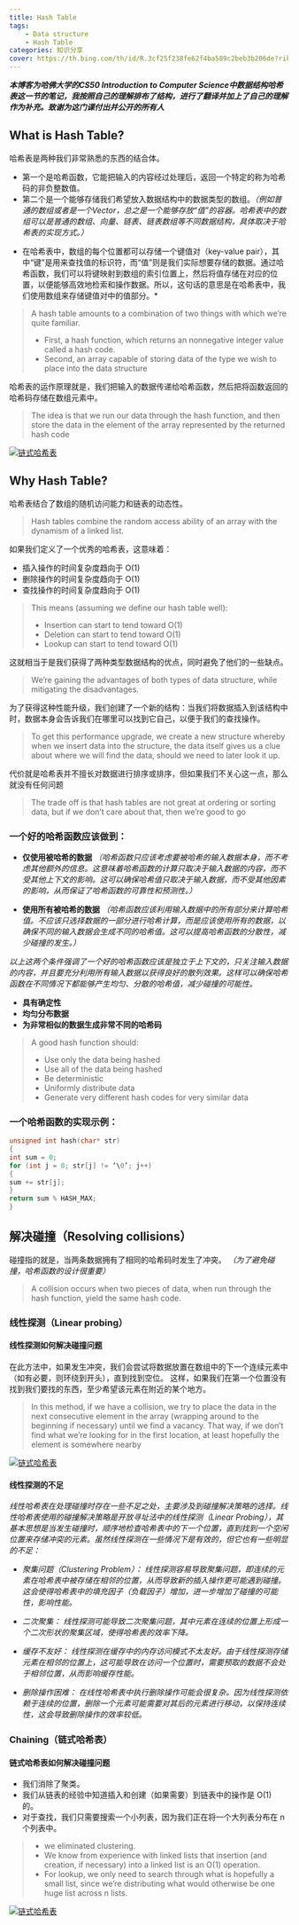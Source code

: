 ```yaml
---
title: Hash Table
tags: 
	- Data structure
	- Hash Table
categories: 知识分享
cover: https://th.bing.com/th/id/R.3cf25f238fe62f4ba589c2beb3b206de?rik=VNE3N0GCslIkqw&riu=http%3a%2f%2fimg3.sycdn.imooc.com%2f5d8a1cfd00013cf210220722.jpg&ehk=Gto1O8jFdsMgEo1Egnb6E3JawISzVtR8x1Lgf7tzmVw%3d&risl=&pid=ImgRaw&r=0
---
```

***本博客为哈佛大学的CS50 Introduction to Computer Science中数据结构哈希表这一节的笔记，我按照自己的理解排布了结构，进行了翻译并加上了自己的理解作为补充。致谢为这门课付出并公开的所有人***

## What is Hash Table?
哈希表是两种我们非常熟悉的东西的结合体。
- 第一个是哈希函数，它能把输入的内容经过处理后，返回一个特定的称为哈希码的非负整数值。
- 第二个是一个能够存储我们希望放入数据结构中的数据类型的数组。*（例如普通的数组或者是一个Vector，总之是一个能够存放“值”的容器。哈希表中的数组可以是普通的数组、向量、链表、链表数组等不同数据结构，具体取决于哈希表的实现方式。）*

* 在哈希表中，数组的每个位置都可以存储一个键值对（key-value pair），其中“键”是用来查找值的标识符，而“值”则是我们实际想要存储的数据。通过哈希函数，我们可以将键映射到数组的索引位置上，然后将值存储在对应的位置，以便能够高效地检索和操作数据。所以，这句话的意思是在哈希表中，我们使用数组来存储键值对中的值部分。*

>A hash table amounts to a combination of two things with which we’re quite familiar.
 >- First, a hash function, which returns an nonnegative integer value called a hash code.
 >- Second, an array capable of storing data of the type we wish to place into the data structure

哈希表的运作原理就是，我们把输入的数据传递给哈希函数，然后把将函数返回的哈希码存储在数组元素中。
>The idea is that we run our data through the hash function, and then store the data in the element of the array represented by the returned hash code

[![链式哈希表](https://img1.imgtp.com/2023/08/15/EFS99ifw.png)](https://img1.imgtp.com/2023/08/15/EFS99ifw.png)

## Why Hash Table?

哈希表结合了数组的随机访问能力和链表的动态性。
>Hash tables combine the random access ability of an array with the dynamism of a linked list.

如果我们定义了一个优秀的哈希表，这意味着：
 - 插入操作的时间复杂度趋向于 O(1)
 - 删除操作的时间复杂度趋向于 O(1)
 - 查找操作的时间复杂度趋向于 O(1)

>This means (assuming we define our hash table well):
> - Insertion can start to tend toward O(1)
> - Deletion can start to tend toward O(1)
> - Lookup can start to tend toward O(1)

这就相当于是我们获得了两种类型数据结构的优点，同时避免了他们的一些缺点。
>We’re gaining the advantages of both types of data structure, while mitigating the disadvantages.

为了获得这种性能升级，我们创建了一个新的结构：当我们将数据插入到该结构中时，数据本身会告诉我们在哪里可以找到它自己，以便于我们的查找操作。
>To get this performance upgrade, we create a new structure whereby when we insert data into the structure, the data itself gives us a clue about where we will find the data, should we need to later look it up.

代价就是哈希表并不擅长对数据进行排序或排序，但如果我们不关心这一点，那么就没有任何问题
>The trade off is that hash tables are not great at ordering or sorting data, but if we don’t care about that, then we’re good to go

### 一个好的哈希函数应该做到：
 - **仅使用被哈希的数据**
*（哈希函数只应该考虑要被哈希的输入数据本身，而不考虑其他额外的信息。这意味着哈希函数的计算只取决于输入数据的内容，而不受其他上下文的影响。这可以确保哈希值只取决于输入数据，而不受其他因素的影响，从而保证了哈希函数的可靠性和预测性。）*

 - **使用所有被哈希的数据**
  *（哈希函数应该利用输入数据中的所有部分来计算哈希值。不应该只选择数据的一部分进行哈希计算，而是应该使用所有的数据，以确保不同的输入数据会生成不同的哈希值。这可以提高哈希函数的分散性，减少碰撞的发生。）*
  
  *以上这两个条件强调了一个好的哈希函数应该是独立于上下文的，只关注输入数据的内容，并且要充分利用所有输入数据以获得良好的散列效果。这样可以确保哈希函数在不同情况下都能够产生均匀、分散的哈希值，减少碰撞的可能性。*

 - **具有确定性**
 - **均匀分布数据**
 - **为非常相似的数据生成非常不同的哈希码**

>A good hash function should:
>- Use only the data being hashed
>- Use all of the data being hashed
>- Be deterministic
>- Uniformly distribute data
>- Generate very different hash codes for very similar data

### 一个哈希函数的实现示例：
```C++
unsigned int hash(char* str)
{
int sum = 0;
for (int j = 0; str[j] != ‘\0’; j++)
{
sum += str[j];
}
return sum % HASH_MAX;
}

```
## 解决碰撞（Resolving collisions）

碰撞指的就是，当两条数据拥有了相同的哈希码时发生了冲突。
*（为了避免碰撞，哈希函数的设计很重要）*

>A collision occurs when two pieces of data, when run through the hash function, yield the same hash code.

### 线性探测（Linear probing）
#### 线性探测如何解决碰撞问题

在此方法中，如果发生冲突，我们会尝试将数据放置在数组中的下一个连续元素中（如有必要，则环绕到开头），直到找到空位。
这样，如果我们在第一个位置没有找到我们要找的东西，至少希望该元素在附近的某个地方。

>In this method, if we have a collision, we try to place the data in the next consecutive element in the array (wrapping around to the beginning if necessary) until we find a vacancy.
>That way, if we don’t find what we’re looking for in the first location, at least hopefully the element is somewhere nearby

[![链式哈希表](https://img1.imgtp.com/2023/08/15/840JhDzJ.png)](https://img1.imgtp.com/2023/08/15/840JhDzJ.png)
#### 线性探测的不足

*线性哈希表在处理碰撞时存在一些不足之处，主要涉及到碰撞解决策略的选择。线性哈希表使用的碰撞解决策略是开放寻址法中的线性探测（Linear Probing），其基本思想是当发生碰撞时，顺序地检查哈希表中的下一个位置，直到找到一个空闲位置来存储冲突的元素。虽然线性探测在一些情况下是有效的，但它也有一些明显的不足：*

- *聚集问题（Clustering Problem）： 线性探测容易导致聚集问题，即连续的元素在哈希表中被存储在相邻的位置，从而导致新的插入操作更可能遇到碰撞。这会使得哈希表中的填充因子（负载因子）增加，进一步增加了碰撞的可能性，影响性能。*

- *二次聚集： 线性探测可能导致二次聚集问题，其中元素在连续的位置上形成一个二次形状的聚集区域，使得哈希表的效率下降。*

- *缓存不友好： 线性探测在缓存中的内存访问模式不太友好。由于线性探测存储元素在相邻的位置上，这可能导致在访问一个位置时，需要预取的数据不会处于相邻位置，从而影响缓存性能。*

- *删除操作困难： 在线性哈希表中执行删除操作可能会很复杂。因为线性探测依赖于连续的位置，删除一个元素可能需要对其后的元素进行移动，以保持连续性，这会导致删除操作的效率较低。*

### Chaining（链式哈希表）
#### 链式哈希表如何解决碰撞问题

- 我们消除了聚类。
- 我们从链表的经验中知道插入和创建（如果需要）到链表中的操作是 O(1) 的。
- 对于查找，我们只需要搜索一个小列表，因为我们正在将一个大列表分布在 n 个列表中。
  
>- we eliminated clustering.
>- We know from experience with linked lists that insertion (and creation, if necessary) into a linked list is an O(1) operation.
> - For lookup, we only need to search through what is hopefully a small list, since we’re distributing what would otherwise be one huge list across n lists.

[![链式哈希表](https://img1.imgtp.com/2023/08/15/zZTYLEyW.png)](https://img1.imgtp.com/2023/08/15/zZTYLEyW.png)